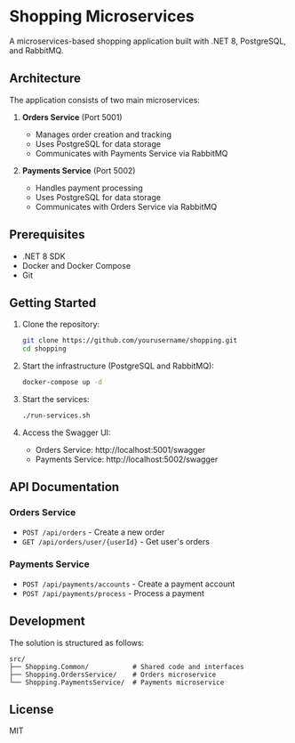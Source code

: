 # Shopping Microservices

A microservices-based shopping application built with .NET 8, PostgreSQL, and RabbitMQ.

## Architecture

The application consists of two main microservices:

1. **Orders Service** (Port 5001)
   - Manages order creation and tracking
   - Uses PostgreSQL for data storage
   - Communicates with Payments Service via RabbitMQ

2. **Payments Service** (Port 5002)
   - Handles payment processing
   - Uses PostgreSQL for data storage
   - Communicates with Orders Service via RabbitMQ

## Prerequisites

- .NET 8 SDK
- Docker and Docker Compose
- Git

## Getting Started

1. Clone the repository:
   ```bash
   git clone https://github.com/yourusername/shopping.git
   cd shopping
   ```

2. Start the infrastructure (PostgreSQL and RabbitMQ):
   ```bash
   docker-compose up -d
   ```

3. Start the services:
   ```bash
   ./run-services.sh
   ```

4. Access the Swagger UI:
   - Orders Service: http://localhost:5001/swagger
   - Payments Service: http://localhost:5002/swagger

## API Documentation

### Orders Service

- `POST /api/orders` - Create a new order
- `GET /api/orders/user/{userId}` - Get user's orders

### Payments Service

- `POST /api/payments/accounts` - Create a payment account
- `POST /api/payments/process` - Process a payment

## Development

The solution is structured as follows:

```
src/
├── Shopping.Common/           # Shared code and interfaces
├── Shopping.OrdersService/    # Orders microservice
└── Shopping.PaymentsService/  # Payments microservice
```

## License

MIT 